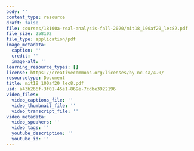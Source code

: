 ```yaml
---
body: ''
content_type: resource
draft: false
file: courses/18100a-real-analysis-fall-2020/mit18_100af20_lec82.pdf
file_size: 258102
file_type: application/pdf
image_metadata:
  caption: ''
  credit: ''
  image-alt: ''
learning_resource_types: []
license: https://creativecommons.org/licenses/by-nc-sa/4.0/
resourcetype: Document
title: mit18_100af20_lec8.pdf
uid: a43b266f-3f01-45e1-869e-7cdbe3922196
video_files:
  video_captions_file: ''
  video_thumbnail_file: ''
  video_transcript_file: ''
video_metadata:
  video_speakers: ''
  video_tags: ''
  youtube_description: ''
  youtube_id: ''
---
```

